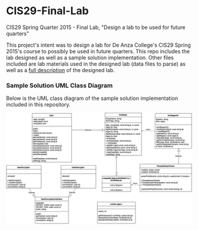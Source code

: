 # CIS29-Final-Lab
CIS29 Spring Quarter 2015 - Final Lab, "Design a lab to be used for future quarters"

This project's intent was to design a lab for De Anza College's CIS29 Spring 2015's
course to possibly be used in future quarters. This repo includes the lab designed
as well as a sample solution implementation. Other files included are lab materials
used in the designed lab (data files to parse) as well as a <a href="./Documentation/Full-Lab-Description.pdf">
full description</a> of the designed lab.

### Sample Solution UML Class Diagram
Below is the UML class diagram of the sample solution implementation included in this repository.

<img src="./Documentation/uml-class-diagram.jpg" />
